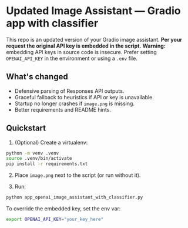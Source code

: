 # Updated Image Assistant — Gradio app with classifier

This repo is an updated version of your Gradio image assistant. **Per your request the original API key is embedded in the script.**
**Warning:** embedding API keys in source code is insecure. Prefer setting `OPENAI_API_KEY` in the environment or using a `.env` file.

## What's changed
- Defensive parsing of Responses API outputs.
- Graceful fallback to heuristics if API or key is unavailable.
- Startup no longer crashes if `image.png` is missing.
- Better requirements and README hints.

## Quickstart
1. (Optional) Create a virtualenv:
```bash
python -m venv .venv
source .venv/bin/activate
pip install -r requirements.txt
```

2. Place `image.png` next to the script (or run without it).

3. Run:
```bash
python app_openai_image_assistant_with_classifier.py
```

To override the embedded key, set the env var:
```bash
export OPENAI_API_KEY="your_key_here"
```
